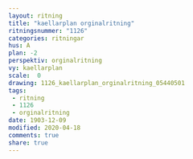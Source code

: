 ```yaml
---
layout: ritning
title: "kaellarplan orginalritning"
ritningsnummer: "1126"
categories: ritningar
hus: A
plan: -2
perspektiv: orginalritning
vy: kaellarplan
scale:  0
drawing: 1126_kaellarplan_orginalritning_05440501
tags:
 - ritning
 - 1126
 - orginalritning
date: 1903-12-09
modified: 2020-04-18
comments: true
share: true
---
```


